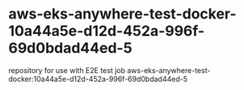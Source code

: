# aws-eks-anywhere-test-docker-10a44a5e-d12d-452a-996f-69d0bdad44ed-5
repository for use with E2E test job aws-eks-anywhere-test-docker:10a44a5e-d12d-452a-996f-69d0bdad44ed-5

